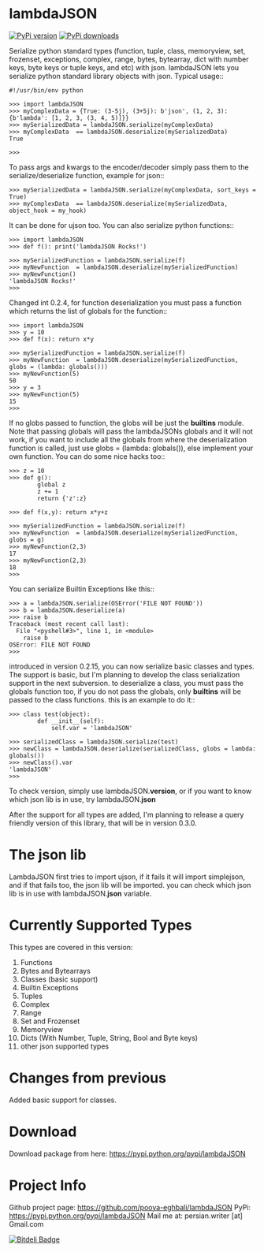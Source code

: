 lambdaJSON
===========
[![PyPi version](https://pypip.in/v/lambdaJSON/badge.png)](https://pypi.python.org/pypi/lambdaJSON)
[![PyPi downloads](https://pypip.in/d/lambdaJSON/badge.png)](https://pypi.python.org/pypi/lambdaJSON)

Serialize python standard types (function, tuple, class, memoryview, set, frozenset, exceptions, complex, range, bytes, bytearray, dict with number keys, byte keys or tuple keys, and etc) with json.
lambdaJSON lets you serialize python standard library objects with json.
Typical usage::

    #!/usr/bin/env python
    
    >>> import lambdaJSON
    >>> myComplexData = {True: (3-5j), (3+5j): b'json', (1, 2, 3): {b'lambda': [1, 2, 3, (3, 4, 5)]}}
    >>> mySerializedData = lambdaJSON.serialize(myComplexData)
    >>> myComplexData  == lambdaJSON.deserialize(mySerializedData)
    True
    
    >>> 

To pass args and kwargs to the encoder/decoder simply pass them to the serialize/deserialize function, example for json::

    >>> mySerializedData = lambdaJSON.serialize(myComplexData, sort_keys = True)
    >>> myComplexData  == lambdaJSON.deserialize(mySerializedData, object_hook = my_hook)

It can be done for ujson too. You can also serialize python functions::

    >>> import lambdaJSON
    >>> def f(): print('lambdaJSON Rocks!')
    
    >>> mySerializedFunction = lambdaJSON.serialize(f)
    >>> myNewFunction  = lambdaJSON.deserialize(mySerializedFunction)
    >>> myNewFunction()
    'lambdaJSON Rocks!'
    >>>

Changed int 0.2.4, for function deserialization you must pass a function which returns the list of globals for the function::

    >>> import lambdaJSON
    >>> y = 10
    >>> def f(x): return x*y
    
    >>> mySerializedFunction = lambdaJSON.serialize(f)
    >>> myNewFunction  = lambdaJSON.deserialize(mySerializedFunction, globs = (lambda: globals()))
    >>> myNewFunction(5)
    50
    >>> y = 3
    >>> myNewFunction(5)
    15
    >>>

If no globs passed to function, the globs will be just the __builtins__ module. Note that passing globals will pass the lambdaJSONs globals and it will not work, if you want to include all the globals from where the deserialization function is called, just use globs = (lambda: globals()), else implement your own function. You can do some nice hacks too::

    >>> z = 10
    >>> def g():
            global z
            z += 1
            return {'z':z}
    
    >>> def f(x,y): return x*y+z
    
    >>> mySerializedFunction = lambdaJSON.serialize(f)
    >>> myNewFunction  = lambdaJSON.deserialize(mySerializedFunction, globs = g)
    >>> myNewFunction(2,3)
    17
    >>> myNewFunction(2,3)
    18
    >>>

You can serialize Builtin Exceptions like this::

    >>> a = lambdaJSON.serialize(OSError('FILE NOT FOUND'))
    >>> b = lambdaJSON.deserialize(a)
    >>> raise b
    Traceback (most recent call last):
      File "<pyshell#3>", line 1, in <module>
        raise b
    OSError: FILE NOT FOUND
    >>>

introduced in version 0.2.15, you can now serialize basic classes and types. The support is basic, but I'm planning to develop the class serialization support in the next subversion. to deserialize a class, you must pass the globals function too, if you do not pass the globals, only __builtins__ will be passed to the class functions. this is an example to do it::

    >>> class test(object):
            def __init__(self):
                self.var = 'lambdaJSON'
    
    >>> serializedClass = lambdaJSON.serialize(test)
    >>> newClass = lambdaJSON.deserialize(serializedClass, globs = lambda: globals())
    >>> newClass().var
    'lambdaJSON'
    >>> 

To check version, simply use lambdaJSON.__version__, or if you want to know which json lib is in use, try lambdaJSON.__json__

After the support for all types are added, I'm planning to release a query friendly version of this library, that will be in version 0.3.0.

The json lib
============

LambdaJSON first tries to import ujson, if it fails it will import simplejson, and if that fails too, the json lib will be imported. you can check which json lib is in use with lambdaJSON.__json__ variable.

Currently Supported Types
=========================

This types are covered in this version:

1. Functions
2. Bytes and Bytearrays
3. Classes (basic support)
4. Builtin Exceptions
5. Tuples
6. Complex
7. Range
8. Set and Frozenset
9. Memoryview
10. Dicts (With Number, Tuple, String, Bool and Byte keys)
11. other json supported types

Changes from previous
=====================

Added basic support for classes.

Download
========

Download package from here: https://pypi.python.org/pypi/lambdaJSON

Project Info
============

Github project page: https://github.com/pooya-eghbali/lambdaJSON
PyPi: https://pypi.python.org/pypi/lambdaJSON
Mail me at: persian.writer [at] Gmail.com


[![Bitdeli Badge](https://d2weczhvl823v0.cloudfront.net/pooya-eghbali/lambdajson/trend.png)](https://bitdeli.com/free "Bitdeli Badge")
